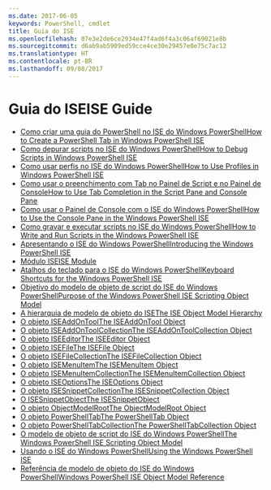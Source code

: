 ```yaml
---
ms.date: 2017-06-05
keywords: PowerShell, cmdlet
title: Guia do ISE
ms.openlocfilehash: 07e3e2de6ce2934e47f4ad6f4a3c06af69021e8b
ms.sourcegitcommit: d6ab9ab5909ed59cce4ce30e29457e0e75c7ac12
ms.translationtype: HT
ms.contentlocale: pt-BR
ms.lasthandoff: 09/08/2017
---
```

# <a name="ise-guide"></a><span data-ttu-id="4722e-103">Guia do ISE</span><span class="sxs-lookup"><span data-stu-id="4722e-103">ISE Guide</span></span>

- [<span data-ttu-id="4722e-104">Como criar uma guia do PowerShell no ISE do Windows PowerShell</span><span class="sxs-lookup"><span data-stu-id="4722e-104">How to Create a PowerShell Tab in Windows PowerShell ISE</span></span>](ise/How-to-Create-a-PowerShell-Tab-in-Windows-PowerShell-ISE.md)
- [<span data-ttu-id="4722e-105">Como depurar scripts no ISE do Windows PowerShell</span><span class="sxs-lookup"><span data-stu-id="4722e-105">How to Debug Scripts in Windows PowerShell ISE</span></span>](ise/How-to-Debug-Scripts-in-Windows-PowerShell-ISE.md)
- [<span data-ttu-id="4722e-106">Como usar perfis no ISE do Windows PowerShell</span><span class="sxs-lookup"><span data-stu-id="4722e-106">How to Use Profiles in Windows PowerShell ISE</span></span>](ise/How-to-Use-Profiles-in-Windows-PowerShell-ISE.md)
- [<span data-ttu-id="4722e-107">Como usar o preenchimento com Tab no Painel de Script e no Painel de Console</span><span class="sxs-lookup"><span data-stu-id="4722e-107">How to Use Tab Completion in the Script Pane and Console Pane</span></span>](ise/How-to-Use-Tab-Completion-in-the-Script-Pane-and-Console-Pane.md)
- [<span data-ttu-id="4722e-108">Como usar o Painel de Console com o ISE do Windows PowerShell</span><span class="sxs-lookup"><span data-stu-id="4722e-108">How to Use the Console Pane in the Windows PowerShell ISE</span></span>](ise/How-to-Use-the-Console-Pane-in-the-Windows-PowerShell-ISE.md)
- [<span data-ttu-id="4722e-109">Como gravar e executar scripts no ISE do Windows PowerShell</span><span class="sxs-lookup"><span data-stu-id="4722e-109">How to Write and Run Scripts in the Windows PowerShell ISE</span></span>](ise/How-to-Write-and-Run-Scripts-in-the-Windows-PowerShell-ISE.md)
- [<span data-ttu-id="4722e-110">Apresentando o ISE do Windows PowerShell</span><span class="sxs-lookup"><span data-stu-id="4722e-110">Introducing the Windows PowerShell ISE</span></span>](ise/Introducing-the-Windows-PowerShell-ISE.md)
- [<span data-ttu-id="4722e-111">Módulo ISE</span><span class="sxs-lookup"><span data-stu-id="4722e-111">ISE Module</span></span>](ise/ISE-Module.md)
- [<span data-ttu-id="4722e-112">Atalhos do teclado para o ISE do Windows PowerShell</span><span class="sxs-lookup"><span data-stu-id="4722e-112">Keyboard Shortcuts for the Windows PowerShell ISE</span></span>](ise/Keyboard-Shortcuts-for-the-Windows-PowerShell-ISE.md)
- [<span data-ttu-id="4722e-113">Objetivo do modelo de objeto de script do ISE do Windows PowerShell</span><span class="sxs-lookup"><span data-stu-id="4722e-113">Purpose of the Windows PowerShell ISE Scripting Object Model</span></span>](ise/Purpose-of-the-Windows-PowerShell-ISE-Scripting-Object-Model.md)
- [<span data-ttu-id="4722e-114">A hierarquia de modelo de objeto do ISE</span><span class="sxs-lookup"><span data-stu-id="4722e-114">The ISE Object Model Hierarchy</span></span>](ise/The-ISE-Object-Model-Hierarchy.md)
- [<span data-ttu-id="4722e-115">O objeto ISEAddOnTool</span><span class="sxs-lookup"><span data-stu-id="4722e-115">The ISEAddOnTool Object</span></span>](ise/The-ISEAddOnTool-Object.md)
- [<span data-ttu-id="4722e-116">O objeto ISEAddOnToolCollection</span><span class="sxs-lookup"><span data-stu-id="4722e-116">The ISEAddOnToolCollection Object</span></span>](ise/The-ISEAddOnToolCollection-Object.md)
- [<span data-ttu-id="4722e-117">O objeto ISEEditor</span><span class="sxs-lookup"><span data-stu-id="4722e-117">The ISEEditor Object</span></span>](ise/The-ISEEditor-Object.md)
- [<span data-ttu-id="4722e-118">O objeto ISEFile</span><span class="sxs-lookup"><span data-stu-id="4722e-118">The ISEFile Object</span></span>](ise/The-ISEFile-Object.md)
- [<span data-ttu-id="4722e-119">O objeto ISEFileCollection</span><span class="sxs-lookup"><span data-stu-id="4722e-119">The ISEFileCollection Object</span></span>](ise/The-ISEFileCollection-Object.md)
- [<span data-ttu-id="4722e-120">O objeto ISEMenuItem</span><span class="sxs-lookup"><span data-stu-id="4722e-120">The ISEMenuItem Object</span></span>](ise/The-ISEMenuItem-Object.md)
- [<span data-ttu-id="4722e-121">O objeto ISEMenuItemCollection</span><span class="sxs-lookup"><span data-stu-id="4722e-121">The ISEMenuItemCollection Object</span></span>](ise/The-ISEMenuItemCollection-Object.md)
- [<span data-ttu-id="4722e-122">O objeto ISEOptions</span><span class="sxs-lookup"><span data-stu-id="4722e-122">The ISEOptions Object</span></span>](ise/The-ISEOptions-Object.md)
- [<span data-ttu-id="4722e-123">O objeto ISESnippetCollection</span><span class="sxs-lookup"><span data-stu-id="4722e-123">The ISESnippetCollection Object</span></span>](ise/The-ISESnippetCollection-Object.md)
- [<span data-ttu-id="4722e-124">O ISESnippetObject</span><span class="sxs-lookup"><span data-stu-id="4722e-124">The ISESnippetObject</span></span>](ise/The-ISESnippetObject.md)
- [<span data-ttu-id="4722e-125">O objeto ObjectModelRoot</span><span class="sxs-lookup"><span data-stu-id="4722e-125">The ObjectModelRoot Object</span></span>](ise/The-ObjectModelRoot-Object.md)
- [<span data-ttu-id="4722e-126">O objeto PowerShellTab</span><span class="sxs-lookup"><span data-stu-id="4722e-126">The PowerShellTab Object</span></span>](ise/The-PowerShellTab-Object.md)
- [<span data-ttu-id="4722e-127">O objeto PowerShellTabCollection</span><span class="sxs-lookup"><span data-stu-id="4722e-127">The PowerShellTabCollection Object</span></span>](ise/The-PowerShellTabCollection-Object.md)
- [<span data-ttu-id="4722e-128">O modelo de objeto de script do ISE do Windows PowerShell</span><span class="sxs-lookup"><span data-stu-id="4722e-128">The Windows PowerShell ISE Scripting Object Model</span></span>](ise/The-Windows-PowerShell-ISE-Scripting-Object-Model.md)
- [<span data-ttu-id="4722e-129">Usando o ISE do Windows PowerShell</span><span class="sxs-lookup"><span data-stu-id="4722e-129">Using the Windows PowerShell ISE</span></span>](ise/Using-the-Windows-PowerShell-ISE.md)
- [<span data-ttu-id="4722e-130">Referência de modelo de objeto do ISE do Windows PowerShell</span><span class="sxs-lookup"><span data-stu-id="4722e-130">Windows PowerShell ISE Object Model Reference</span></span>](ise/Windows-PowerShell-ISE-Object-Model-Reference.md)

